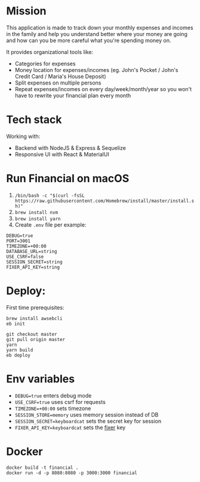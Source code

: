 # Mission
This application is made to track down your monthly expenses and incomes in the family and help you understand better where your money are going and how can you be more careful what you're spending money on.

It provides organizational tools like:
- Categories for expenses
- Money location for expenses/incomes (eg. John's Pocket / John's Credit Card / Maria's House Deposit)
- Split expenses on multiple persons
- Repeat expenses/incomes on every day/week/month/year so you won't have to rewrite your financial plan every month

# Tech stack
Working with:
- Backend with NodeJS & Express & Sequelize
- Responsive UI with React & MaterialUI

# Run Financial on macOS
1. `/bin/bash -c "$(curl -fsSL https://raw.githubusercontent.com/Homebrew/install/master/install.sh)"`
2. `brew install nvm`
3. `brew install yarn`
4. Create `.env` file per example:
```
DEBUG=true
PORT=3001
TIMEZONE=+00:00
DATABASE_URL=string
USE_CSRF=false
SESSION_SECRET=string
FIXER_API_KEY=string
```

# Deploy:
First time prerequisites:
```
brew install awsebcli
eb init
```

```
git checkout master
git pull origin master
yarn
yarn build
eb deploy
```

# Env variables
- `DEBUG=true` enters debug mode
- `USE_CSRF=true` uses csrf for requests
- `TIMEZONE=+00:00` sets timezone
- `SESSION_STORE=memory` uses memory session instead of DB
- `SESSION_SECRET=keyboardcat` sets the secret key for session 
- `FIXER_API_KEY=keyboardcat` sets the [fixer](https://fixer.io/) key 

# Docker
```
docker build -t financial .
docker run -d -p 8080:8080 -p 3000:3000 financial 
```
